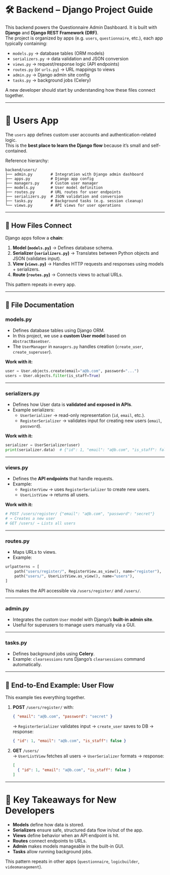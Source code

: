 # 🛠 Backend – Django Project Guide

This backend powers the Questionnaire Admin Dashboard. It is built with **Django** and **Django REST Framework (DRF)**.  
The project is organized by apps (e.g. `users`, `questionnaire`, etc.), each app typically containing:

- `models.py` → database tables (ORM models)  
- `serializers.py` → data validation and JSON conversion  
- `views.py` → request/response logic (API endpoints)  
- `routes.py` (or `urls.py`) → URL mappings to views  
- `admin.py` → Django admin site config  
- `tasks.py` → background jobs (Celery)  

A new developer should start by understanding how these files connect together.

---

# 📂 Users App

The `users` app defines custom user accounts and authentication-related logic.  
This is the **best place to learn the Django flow** because it’s small and self-contained.

Reference hierarchy:

```text
backend/users/
├── admin.py        # Integration with Django admin dashboard
├── apps.py         # Django app config
├── managers.py     # Custom user manager
├── models.py       # User model definition
├── routes.py       # URL routes for user endpoints
├── serializers.py  # JSON validation and conversion
├── tasks.py        # Background tasks (e.g. session cleanup)
└── views.py        # API views for user operations
```

---

## 🔎 How Files Connect

Django apps follow a **chain**:

1. **Model (`models.py`)** → Defines database schema.  
2. **Serializer (`serializers.py`)** → Translates between Python objects and JSON (validates input).  
3. **View (`views.py`)** → Handles HTTP requests and responses using models + serializers.  
4. **Route (`routes.py`)** → Connects views to actual URLs.  

This pattern repeats in every app.

---

## 📄 File Documentation

### **models.py**
- Defines database tables using Django ORM.
- In this project, we use a **custom User model** based on `AbstractBaseUser`.  
- The `UserManager` in `managers.py` handles creation (`create_user`, `create_superuser`).

**Work with it:**
```python
user = User.objects.create(email="a@b.com", password="...")
users = User.objects.filter(is_staff=True)
```

---

### **serializers.py**
- Defines how User data is **validated and exposed in APIs**.  
- Example serializers:
  - `UserSerializer` → read-only representation (`id`, `email`, etc.).  
  - `RegisterSerializer` → validates input for creating new users (`email`, `password`).  

**Work with it:**
```python
serializer = UserSerializer(user)
print(serializer.data)  # {"id": 1, "email": "a@b.com", "is_staff": false}
```

---

### **views.py**
- Defines the **API endpoints** that handle requests.  
- Example:
  - `RegisterView` → uses `RegisterSerializer` to create new users.  
  - `UserListView` → returns all users.

**Work with it:**
```python
# POST /users/register/ {"email": "a@b.com", "password": "secret"}
# → Creates a new user
# GET /users/ → Lists all users
```

---

### **routes.py**
- Maps URLs to views.  
- Example:
```python
urlpatterns = [
    path("users/register/", RegisterView.as_view(), name="register"),
    path("users/", UserListView.as_view(), name="users"),
]
```

This makes the API accessible via `/users/register/` and `/users/`.

---

### **admin.py**
- Integrates the custom `User` model with Django’s **built-in admin site**.  
- Useful for superusers to manage users manually via a GUI.

---

### **tasks.py**
- Defines background jobs using **Celery**.  
- Example: `clearsessions` runs Django’s `clearsessions` command automatically.

---

## 🔄 End-to-End Example: User Flow

This example ties everything together.

1. **POST** `/users/register/` with:
   ```json
   { "email": "a@b.com", "password": "secret" }
   ```
   → `RegisterSerializer` validates input → `create_user` saves to DB → response:
   ```json
   { "id": 1, "email": "a@b.com", "is_staff": false }
   ```

2. **GET** `/users/`  
   → `UserListView` fetches all users → `UserSerializer` formats → response:
   ```json
   [
     { "id": 1, "email": "a@b.com", "is_staff": false }
   ]
   ```

---

# 🧭 Key Takeaways for New Developers

- **Models** define how data is stored.  
- **Serializers** ensure safe, structured data flow in/out of the app.  
- **Views** define behavior when an API endpoint is hit.  
- **Routes** connect endpoints to URLs.  
- **Admin** makes models manageable in the built-in GUI.  
- **Tasks** allow running background jobs.  

This pattern repeats in other apps (`questionnaire`, `logicbuilder`, `videomanagement`).  

